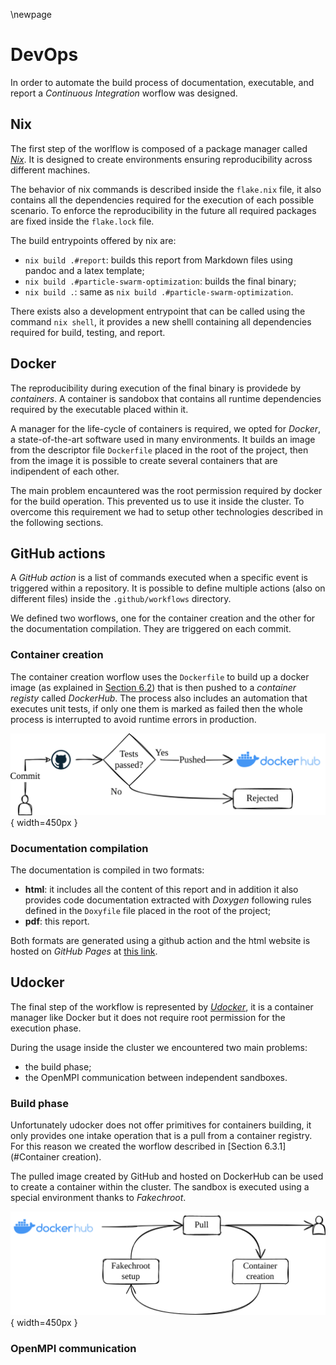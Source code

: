 \newpage
# DevOps
In order to automate the build process of documentation, executable, and report a *Continuous Integration* worflow was designed.

## Nix
The first step of the worlflow is composed of a package manager called [*Nix*](https://nixos.org/). It is designed to create environments ensuring reproducibility across different machines.

The behavior of nix commands is described inside the `flake.nix` file, it also contains all the dependencies required for the execution of each possible scenario. To enforce the reproducibility in the future all required packages are fixed inside the `flake.lock` file.

The build entrypoints offered by nix are:

* `nix build .#report`: builds this report from Markdown files using pandoc and a latex template;
* `nix build .#particle-swarm-optimization`: builds the final binary;
* `nix build .`: same as `nix build .#particle-swarm-optimization`.

There exists also a development entrypoint that can be called using the command `nix shell`, it provides a new shelll containing all dependencies required for build, testing, and report.

## Docker
The reproducibility during execution of the final binary is providede by *containers*. A container is sandobox that contains all runtime dependencies required by the executable placed within it.

A manager for the life-cycle of containers is required, we opted for *Docker*, a state-of-the-art software used in many environments. It builds an image from the descriptor file `Dockerfile` placed in the root of the project, then from the image it is possible to create several containers that are indipendent of each other.

The main problem encauntered was the root permission required by docker for the build operation. This prevented us to use it inside the cluster. To overcome this requirement we had to setup other technologies described in the following sections.

## GitHub actions
A *GitHub action* is a list of commands executed when a specific event is triggered within a repository. It is possible to define multiple actions (also on different files) inside the `.github/workflows` directory.

We defined two worflows, one for the container creation and the other for the documentation compilation. They are triggered on each commit.

### Container creation
The container creation worflow uses the `Dockerfile` to build up a docker image (as explained in [Section 6.2](#Docker)) that is then pushed to a *container registy* called *DockerHub*. The process also includes an automation that executes unit tests, if only one them is marked as failed then the whole process is interrupted to avoid runtime errors in production.

![Container creation worflow](./images/container_creation.png){ width=450px }

### Documentation compilation
The documentation is compiled in two formats:

* **html**: it includes all the content of this report and in addition it also provides code documentation extracted with *Doxygen* following rules defined in the `Doxyfile` file placed in the root of the project;
* **pdf**: this report.

Both formats are generated using a github action and the html website is hosted on *GitHub Pages* at [this link](https://fedeizzo.github.io/ParticleSwarmOptimization-OpenMPI/).

## Udocker
The final step of the workflow is represented by [*Udocker*](https://indigo-dc.github.io/udocker/), it is a container manager like Docker but it does not require root permission for the execution phase.

During the usage inside the cluster we encountered two main problems:

* the build phase;
* the OpenMPI communication between independent sandboxes.

### Build phase
Unfortunately udocker does not offer primitives for containers building, it only provides one intake operation that is a pull from a container registry. For this reason we created the worflow described in [Section 6.3.1](#Container creation).

The pulled image created by GitHub and hosted on DockerHub can be used to create a container within the cluster. The sandbox is executed using a special environment thanks to *Fakechroot*.

![Container pull worflow](./images/container_pull.png){ width=450px }

### OpenMPI communication
